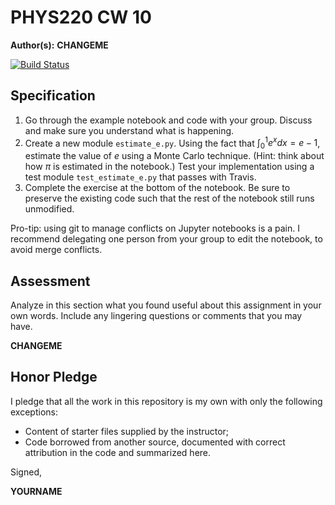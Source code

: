 # PHYS220 CW 10 

**Author(s):** **CHANGEME**

[![Build Status](https://travis-ci.org/chapman-phys220-2017f/cw-10-YOURNAME.svg?branch=master)](https://travis-ci.org/chapman-phys220-2017f/cw-10-YOURNAME)

## Specification

1. Go through the example notebook and code with your group. Discuss and make sure you understand what is happening.
1. Create a new module `estimate_e.py`. Using the fact that $\int_0^1 e^x dx = e - 1$, estimate the value of $e$ using a Monte Carlo technique. (Hint: think about how $\pi$ is estimated in the notebook.) Test your implementation using a test module `test_estimate_e.py` that passes with Travis.
1. Complete the exercise at the bottom of the notebook. Be sure to preserve the existing code such that the rest of the notebook still runs unmodified.

Pro-tip: using git to manage conflicts on Jupyter notebooks is a pain. I recommend delegating one person from your group to edit the notebook, to avoid merge conflicts.

## Assessment

Analyze in this section what you found useful about this assignment in your own words. Include any lingering questions or comments that you may have.

**CHANGEME**

## Honor Pledge

I pledge that all the work in this repository is my own with only the following exceptions:

* Content of starter files supplied by the instructor;
* Code borrowed from another source, documented with correct attribution in the code and summarized here.

Signed,

**YOURNAME**
